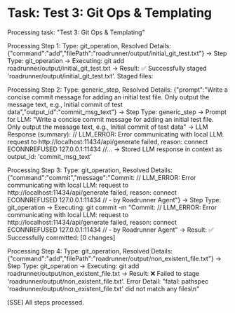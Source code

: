 # Task: Test 3: Git Ops & Templating

Processing task: "Test 3: Git Ops & Templating"

Processing Step 1: Type: git_operation, Resolved Details: {"command":"add","filePath":"roadrunner/output/initial_git_test.txt"}
-> Step Type: git_operation
-> Executing: git add roadrunner/output/initial_git_test.txt
-> Result: ✅ Successfully staged 'roadrunner/output/initial_git_test.txt'. Staged files:

Processing Step 2: Type: generic_step, Resolved Details: {"prompt":"Write a concise commit message for adding an initial test file. Only output the message text, e.g., Initial commit of test data","output_id":"commit_msg_text"}
-> Step Type: generic_step
-> Prompt for LLM: "Write a concise commit message for adding an initial test file. Only output the message text, e.g., Initial commit of test data"
-> LLM Response (summary): // LLM_ERROR: Error communicating with local LLM: request to http://localhost:11434/api/generate failed, reason: connect ECONNREFUSED 127.0.0.1:11434 //...
-> Stored LLM response in context as output_id: 'commit_msg_text'

Processing Step 3: Type: git_operation, Resolved Details: {"command":"commit","message":"Commit: // LLM_ERROR: Error communicating with local LLM: request to http://localhost:11434/api/generate failed, reason: connect ECONNREFUSED 127.0.0.1:11434 // - by Roadrunner Agent"}
-> Step Type: git_operation
-> Executing: git commit -m "Commit: // LLM_ERROR: Error communicating with local LLM: request to http://localhost:11434/api/generate failed, reason: connect ECONNREFUSED 127.0.0.1:11434 // - by Roadrunner Agent"
-> Result: ✅ Successfully committed: [0 changes]

Processing Step 4: Type: git_operation, Resolved Details: {"command":"add","filePath":"roadrunner/output/non_existent_file.txt"}
-> Step Type: git_operation
-> Executing: git add roadrunner/output/non_existent_file.txt
-> Result: ❌ Failed to stage 'roadrunner/output/non_existent_file.txt'.
Error Detail: "fatal: pathspec 'roadrunner/output/non_existent_file.txt' did not match any files\n"

[SSE] All steps processed.
